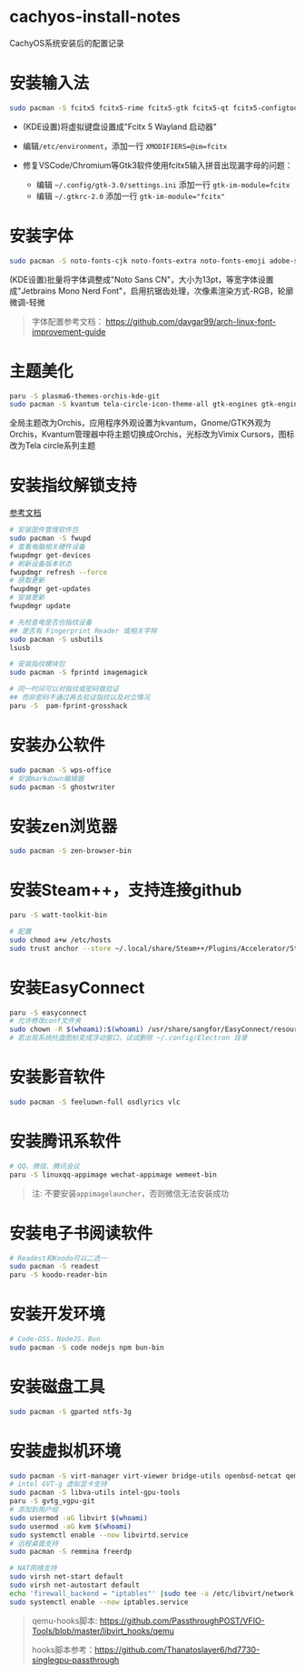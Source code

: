 # cachyos-install-notes
CachyOS系统安装后的配置记录

# 安装输入法

```bash
sudo pacman -S fcitx5 fcitx5-rime fcitx5-gtk fcitx5-qt fcitx5-configtool rime-double-pinyin
```

- (KDE设置)将虚拟键盘设置成"Fcitx 5 Wayland 启动器"

- 编辑`/etc/environment`，添加一行 `XMODIFIERS=@im=fcitx`

- 修复VSCode/Chromium等Gtk3软件使用fcitx5输入拼音出现漏字母的问题：
	- 编辑 `~/.config/gtk-3.0/settings.ini` 添加一行 `gtk-im-module=fcitx`
	- 编辑 `~/.gtkrc-2.0` 添加一行 `gtk-im-module="fcitx"`

# 安装字体

```bash
sudo pacman -S noto-fonts-cjk noto-fonts-extra noto-fonts-emoji adobe-source-han-sans-cn-fonts adobe-source-han-serif-cn-fonts wqy-microhei wqy-microhei-lite wqy-bitmapfont wqy-zenhei ttf-arphic-ukai ttf-arphic-uming ttf-jetbrains-mono-nerd ttf-roboto ttf-fira-code adobe-source-code-pro-fonts
```

(KDE设置)批量将字体调整成"Noto Sans CN"，大小为13pt，等宽字体设置成"Jetbrains Mono Nerd Font"，启用抗锯齿处理，次像素渲染方式-RGB，轮廓微调-轻微

> 字体配置参考文档： https://github.com/davgar99/arch-linux-font-improvement-guide

# 主题美化

```bash
paru -S plasma6-themes-orchis-kde-git
sudo pacman -S kvantum tela-circle-icon-theme-all gtk-engines gtk-engine-murrine orichis-theme vimx-cursors
```
全局主题改为Orchis，应用程序外观设置为kvantum，Gnome/GTK外观为Orchis，Kvantum管理器中将主题切换成Orchis，光标改为Vimix Cursors，图标改为Tela circle系列主题

# 安装指纹解锁支持

[参考文档](https://blog.ucatch.me/post/archlinux-use-fingerprint)

```bash
# 安装固件管理软件包
sudo pacman -S fwupd
# 查看电脑相关硬件设备
fwupdmgr get-devices
# 刷新设备版本状态
fwupdmgr refresh --force
# 获取更新
fwupdmgr get-updates
# 安装更新
fwupdmgr update
```

```bash
# 先检查电是否也指纹设备
## 是否有 Fingerprint Reader 或相关字样
sudo pacman -S usbutils
lsusb

# 安装指纹模块包
sudo pacman -S fprintd imagemagick

# 同一时间可以对指纹或密码做验证
## 而非密码不通过再去验证指纹以及对立情况
paru -S  pam-fprint-grosshack
```

# 安装办公软件

```bash
sudo pacman -S wps-office
# 安装markdown编辑器
sudo pacman -S ghostwriter
```

# 安装zen浏览器

```bash
sudo pacman -S zen-browser-bin
```

# 安装Steam++，支持连接github

```bash
paru -S watt-toolkit-bin

# 配置
sudo chmod a+w /etc/hosts
sudo trust anchor --store ~/.local/share/Steam++/Plugins/Accelerator/SteamTools.Certificate.cer
```

# 安装EasyConnect

```bash
paru -S easyconnect
# 允许修改conf文件夹
sudo chown -R $(whoami):$(whoami) /usr/share/sangfor/EasyConnect/resources/conf
# 若出现系统托盘图标变成浮动窗口，试试删除 ~/.config/Electron 目录
```

# 安装影音软件

```bash
sudo pacman -S feeluown-full osdlyrics vlc 
```

# 安装腾讯系软件

```bash
# QQ、微信、腾讯会议
paru -S linuxqq-appimage wechat-appimage wemeet-bin
```

> 注: 不要安装`appimagelauncher`，否则微信无法安装成功

# 安装电子书阅读软件

```bash
# Readest和Koodo可以二选一
sudo pacman -S readest
paru -S koodo-reader-bin
```

# 安装开发环境

```bash
# Code-OSS，NodeJS，Bun
sudo pacman -S code nodejs npm bun-bin 
```

# 安装磁盘工具

```bash
sudo pacman -S gparted ntfs-3g
```

# 安装虚拟机环境

```bash
sudo pacman -S virt-manager virt-viewer bridge-utils openbsd-netcat qemu-desktop
# intel GVT-g 虚拟显卡支持
sudo pacman -S libva-utils intel-gpu-tools
paru -S gvtg_vgpu-git
# 添加到用户组
sudo usermod -aG libvirt $(whoami)
sudo usermod -aG kvm $(whoami)
sudo systemctl enable --now libvirtd.service
# 远程桌面支持
sudo pacman -S remmina freerdp
```

```bash
# NAT网络支持
sudo virsh net-start default
sudo virsh net-autostart default
echo 'firewall_backend = "iptables"' |sudo tee -a /etc/libvirt/network.conf
sudo systemctl enable --now iptables.service
```

> qemu-hooks脚本: https://github.com/PassthroughPOST/VFIO-Tools/blob/master/libvirt_hooks/qemu
> 
> hooks脚本参考：https://github.com/Thanatoslayer6/hd7730-singlegpu-passthrough

